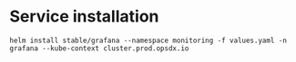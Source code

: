 # Service installation

`helm install stable/grafana --namespace monitoring -f values.yaml -n grafana --kube-context cluster.prod.opsdx.io`
